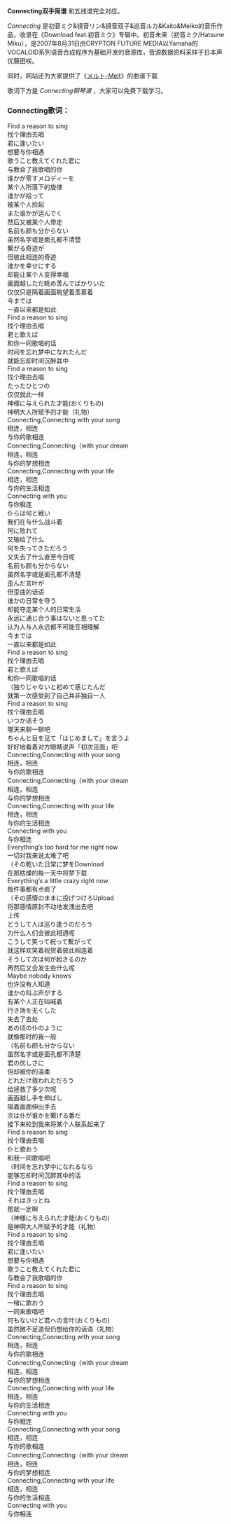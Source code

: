

**Connecting双手简谱** 和五线谱完全对应。

_Connecting_ 是初音ミク&镜音リン&镜音双子&巡音ルカ&Kaito&Meiko的音乐作品，收录在《Download
feat.初音ミク》专辑中。初音未来（初音ミク/Hatsune Miku），是2007年8月31日由CRYPTON FUTURE
MEDIA以Yamaha的VOCALOID系列语音合成程序为基础开发的音源库，音源数据资料采样于日本声优藤田咲。

同时，网站还为大家提供了《[メルト-Melt](Music-3074-メルト-Melt--初音ミク.html "メルト-Melt")》的曲谱下载

歌词下方是 _Connecting钢琴谱_ ，大家可以免费下载学习。

### Connecting歌词：

Find a reason to sing  
找个理由去唱  
君に逢いたい  
想要与你相遇  
歌うこと教えてくれた君に  
与教会了我歌唱的你  
谁かが零すメロディーを  
某个人所落下的旋律  
谁かが拾って  
被某个人捡起  
また谁かが运んでく  
然后又被某个人带走  
名前も颜も分からない  
虽然名字或是面孔都不清楚  
繋がる奇迹が  
但彼此相连的奇迹  
谁かを幸せにする  
却能让某个人变得幸福  
画面越しただ眺め羡んでばかりいた  
仅仅只是隔着画面眺望着羡慕着  
今までは  
一直以来都是如此  
Find a reason to sing  
找个理由去唱  
君と歌えば  
和你一同歌唱的话  
时间を忘れ梦中になれたんだ  
就能忘却时间沉醉其中  
Find a reason to sing  
找个理由去唱  
たったひとつの  
仅仅就此一样  
神様に与えられた才能(おくりもの)  
神明大人所赋予的才能（礼物）  
Connecting,Connecting with your song  
相连，相连  
与你的歌相连  
Connecting,Connecting（with your dream  
相连，相连  
与你的梦想相连  
Connecting,Connecting with your life  
相连，相连  
与你的生活相连  
Connecting with you  
与你相连  
仆らは何と戦い  
我们在与什么战斗着  
何に败れて  
又输给了什么  
何を失ってきただろう  
又失去了什么直至今日呢  
名前も颜も分からない  
虽然名字或是面孔都不清楚  
歪んだ言叶が  
但歪曲的话语  
谁かの日常を夺う  
却能夺走某个人的日常生活  
永远に通じ合う事はないと思ってた  
认为人与人永远都不可能互相理解  
今までは  
一直以来都是如此  
Find a reason to sing  
找个理由去唱  
君と歌えば  
和你一同歌唱的话  
（独りじゃないと初めて感じたんだ  
就第一次感受到了自己并非独自一人  
Find a reason to sing  
找个理由去唱  
いつか话そう  
哪天来聊一聊吧  
ちゃんと目を见て「はじめまして」を言うよ  
好好地看着对方眼睛说声「初次见面」吧  
Connecting,Connecting with your song  
相连，相连  
与你的歌相连  
Connecting,Connecting（with your dream  
相连，相连  
与你的梦想相连  
Connecting,Connecting with your life  
相连，相连  
与你的生活相连  
Connecting with you  
与你相连  
Everything’s too hard for me right now  
一切对我来说太难了吧  
（その乾いた日常に梦をDownload  
在那枯燥的每一天中将梦下载  
Everything’s a little crazy right now  
每件事都有点疯了  
（その感情のままに投げつけろUpload  
将那感情原封不动地发洩出去吧  
上传  
どうして人は巡り逢うのだろう  
为什么人们会彼此相遇呢  
こうして笑って祝って繋がって  
就这样欢笑着祝贺着彼此相连着  
そうして次は何が起きるのか  
再然后又会发生些什么呢  
Maybe nobody knows  
也许没有人知道  
谁かの叫ぶ声がする  
有某个人正在叫喊着  
行き场を无くした  
失去了去处  
あの顷の仆のように  
就像那时的我一般  
（名前も颜も分からない  
虽然名字或是面孔都不清楚  
君の优しさに  
但却被你的温柔  
どれだけ救われただろう  
给拯救了多少次呢  
画面越し手を伸ばし  
隔着画面伸出手去  
次は仆が谁かを繋げる番だ  
接下来轮到我来将某个人联系起来了  
Find a reason to sing  
找个理由去唱  
仆と歌おう  
和我一同歌唱吧  
（时间を忘れ梦中になれるなら  
能够忘却时间沉醉其中的话  
Find a reason to sing  
找个理由去唱  
それはきっとね  
那就一定啊  
（神様に与えられた才能(おくりもの)  
是神明大人所赋予的才能（礼物）  
Find a reason to sing  
找个理由去唱  
君に逢いたい  
想要与你相遇  
歌うこと教えてくれた君に  
与教会了我歌唱的你  
Find a reason to sing  
找个理由去唱  
一绪に歌おう  
一同来歌唱吧  
何もないけど君への言叶(おくりもの)  
虽然微不足道但仍想给你的话语（礼物）  
Connecting,Connecting with your song  
相连，相连  
与你的歌相连  
Connecting,Connecting（with your dream  
相连，相连  
与你的梦想相连  
Connecting,Connecting with your life  
相连，相连  
与你的生活相连  
Connecting with you  
与你相连  
Connecting,Connecting with your song  
相连，相连  
与你的歌相连  
Connecting,Connecting（with your dream  
相连，相连  
与你的梦想相连  
Connecting,Connecting with your life  
相连，相连  
与你的生活相连  
Connecting with you  
与你相连

